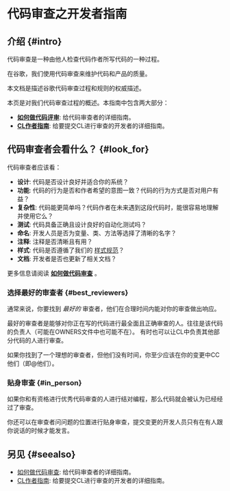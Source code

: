 # 代码审查之开发者指南

## 介绍 {#intro}

代码审查是一种由他人检查代码作者所写代码的一种过程。

在谷歌，我们使用代码审查来维护代码和产品的质量。

本文档是描述谷歌代码审查过程和规则的权威描述。



本页是对我们代码审查过程的概述。本指南中包含两大部分：

-   **[如何做代码评审](reviewer/index.md)**: 给代码审查者的详细指南。
-   **[CL作者指南](developer/index.md)**: 给要提交CL进行审查的开发者的详细指南。

## 代码审查者会看什么？ {#look_for}

代码审查者应该看：

-   **设计**: 代码是否设计良好并适合你的系统？
-   **功能**: 代码的行为是否和作者希望的意图一致？代码的行为方式是否对用户有益？
-   **复杂性**: 代码能更简单吗？代码作者在未来遇到这段代码时，能很容易地理解并使用它么？
-   **测试**: 代码具备正确且设计良好的自动化测试吗？
-   **命名**: 开发人员是否为变量、类、方法等选择了清晰的名字？
-   **注释**: 注释是否清晰且有用？
-   **样式**: 代码是否遵循了我们的
    [样式规范](http://google.github.io/styleguide/)？
-   **文档**: 开发者是否也更新了相关文档？

更多信息请阅读 **[如何做代码审查](reviewer/index.md)** 。

### 选择最好的审查者 {#best_reviewers}

通常来说，你要找到 *最好的* 审查者，他们在合理时间内能对你的审查做出响应。

最好的审查者是能够对你正在写的代码进行最全面且正确审查的人。往往是该代码的负责人（可能在OWNERS文件中也可能不在）。
有时也可以让CL中负责其他部分代码的人进行审查。

如果你找到了一个理想的审查者，但他们没有时间，你至少应该在你的变更中CC他们（即@他们）。

### 贴身审查 {#in_person}

如果你和有资格进行优秀代码审查的人进行结对编程，那么代码就会被认为已经经过了审查。

你还可以在审查者问问题的位置进行贴身审查，提交变更的开发人员只有在有人跟你说话的时候才能发言。

## 另见 {#seealso}

-   [如何做代码审查](reviewer/index.md): 给代码审查者的详细指南。
-   [CL作者指南](developer/index.md): 给要提交CL进行审查的开发者的详细指南。
